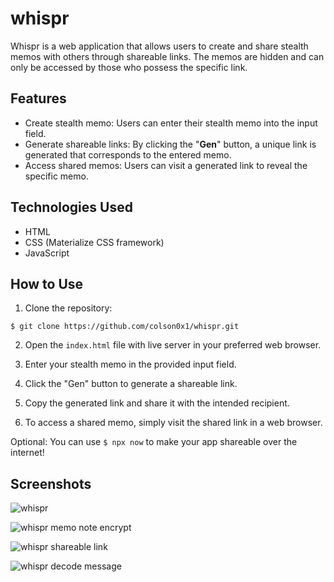 # whispr

Whispr is a web application that allows users to create and share stealth memos with others through shareable links. The memos are hidden and can only be accessed by those who possess the specific link.

## Features

- Create stealth memo: Users can enter their stealth memo into the input field.
- Generate shareable links: By clicking the "**Gen**" button, a unique link is generated that corresponds to the entered memo.
- Access shared memos: Users can visit a generated link to reveal the specific memo.

## Technologies Used

- HTML
- CSS (Materialize CSS framework)
- JavaScript

## How to Use

1. Clone the repository: 
```shell
$ git clone https://github.com/colson0x1/whispr.git
```

2. Open the `index.html` file with live server in your preferred web browser.

3. Enter your stealth memo in the provided input field.

4. Click the "Gen" button to generate a shareable link.

5. Copy the generated link and share it with the intended recipient.

6. To access a shared memo, simply visit the shared link in a web browser.

Optional: You can use `$ npx now` to make your app shareable over the internet!

## Screenshots

![whispr](https://i.imgur.com/d3wslg3.png)

![whispr memo note encrypt ](https://i.imgur.com/gUqwiP8.png)

![whispr shareable link](https://i.imgur.com/mWFujH4.png)

![whispr decode message](https://i.imgur.com/145r5jS.png)
